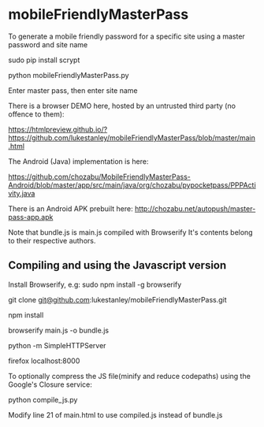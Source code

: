 # mobileFriendlyMasterPass
To generate a mobile friendly password for a specific site using a master password and site name


sudo pip install scrypt

python mobileFriendlyMasterPass.py

Enter master pass, then enter site name

There is a browser DEMO here, hosted by an untrusted third party (no offence to them):


https://htmlpreview.github.io/?https://github.com/lukestanley/mobileFriendlyMasterPass/blob/master/main.html

The Android (Java) implementation is here:

https://github.com/chozabu/MobileFriendlyMasterPass-Android/blob/master/app/src/main/java/org/chozabu/pypocketpass/PPPActivity.java

There is an Android APK prebuilt here: http://chozabu.net/autopush/master-pass-app.apk

Note that bundle.js is main.js compiled with Browserify
It's contents belong to their respective authors. 



## Compiling and using the Javascript version ##


Install Browserify, e.g: sudo npm install -g browserify

git clone git@github.com:lukestanley/mobileFriendlyMasterPass.git

npm install

browserify main.js -o bundle.js



python -m SimpleHTTPServer

firefox localhost:8000



To optionally compress the JS file(minify and reduce codepaths) using the Google's Closure service:

python compile_js.py


Modify line 21 of main.html to use compiled.js instead of bundle.js
